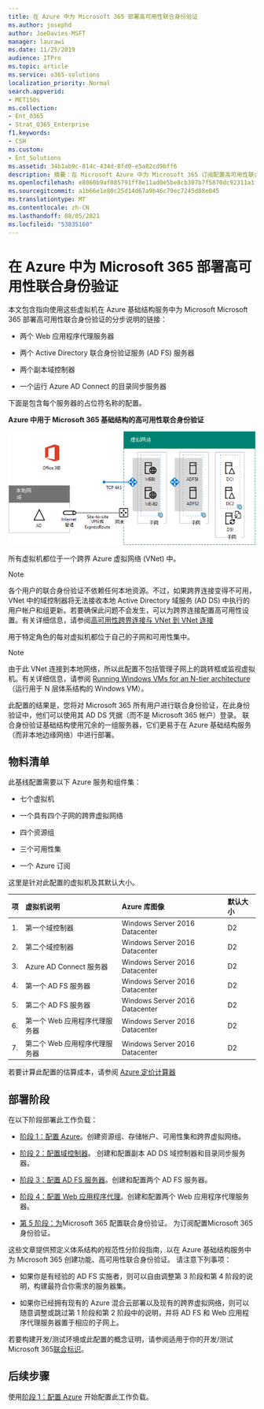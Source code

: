 ```yaml
---
title: 在 Azure 中为 Microsoft 365 部署高可用性联合身份验证
ms.author: josephd
author: JoeDavies-MSFT
manager: laurawi
ms.date: 11/25/2019
audience: ITPro
ms.topic: article
ms.service: o365-solutions
localization_priority: Normal
search.appverid:
- MET150s
ms.collection:
- Ent_O365
- Strat_O365_Enterprise
f1.keywords:
- CSH
ms.custom:
- Ent_Solutions
ms.assetid: 34b1ab9c-814c-434d-8fd0-e5a82cd9bff6
description: 摘要：在 Microsoft Azure 中为 Microsoft 365 订阅配置高可用性联合Microsoft Azure。
ms.openlocfilehash: e8060b9af085791ff8e11ad0e5be8cb307b7f5870dc92311a1f1375fbd3acfd5
ms.sourcegitcommit: a1b66e1e80c25d14d67a9b46c79ec7245d88e045
ms.translationtype: MT
ms.contentlocale: zh-CN
ms.lasthandoff: 08/05/2021
ms.locfileid: "53835160"
---
```

# <a name="deploy-high-availability-federated-authentication-for-microsoft-365-in-azure"></a>在 Azure 中为 Microsoft 365 部署高可用性联合身份验证

本文包含指向使用这些虚拟机在 Azure 基础结构服务中为 Microsoft Microsoft 365 部署高可用性联合身份验证的分步说明的链接：
  
- 两个 Web 应用程序代理服务器
    
- 两个 Active Directory 联合身份验证服务 (AD FS) 服务器
    
- 两个副本域控制器
    
- 一个运行 Azure AD Connect 的目录同步服务器
    
下面是包含每个服务器的占位符名称的配置。
  
**Azure 中用于 Microsoft 365 基础结构的高可用性联合身份验证**

![Azure 中的高可用性和联合Microsoft 365基础结构的最终配置](../media/c5da470a-f2aa-489a-a050-df09b4d641df.png)
  
所有虚拟机都位于一个跨界 Azure 虚拟网络 (VNet) 中。 
  
> [!NOTE]
> 各个用户的联合身份验证不依赖任何本地资源。不过，如果跨界连接变得不可用，VNet 中的域控制器将无法接收本地 Active Directory 域服务 (AD DS) 中执行的用户帐户和组更新。若要确保此问题不会发生，可以为跨界连接配置高可用性设置。有关详细信息，请参阅[高可用性跨界连接与 VNet 到 VNet 连接](/azure/vpn-gateway/vpn-gateway-highlyavailable)
  
用于特定角色的每对虚拟机都位于自己的子网和可用性集中。
  
> [!NOTE]
> 由于此 VNet 连接到本地网络，所以此配置不包括管理子网上的跳转框或监视虚拟机。有关详细信息，请参阅 [Running Windows VMs for an N-tier architecture](/azure/guidance/guidance-compute-n-tier-vm)（运行用于 N 层体系结构的 Windows VM）。 
  
此配置的结果是，您将对 Microsoft 365 所有用户进行联合身份验证，在此身份验证中，他们可以使用其 AD DS 凭据（而不是 Microsoft 365 帐户）登录。 联合身份验证基础结构使用冗余的一组服务器，它们更易于在 Azure 基础结构服务（而非本地边缘网络）中进行部署。
  
## <a name="bill-of-materials"></a>物料清单

此基线配置需要以下 Azure 服务和组件集：
  
- 七个虚拟机
    
- 一个具有四个子网的跨界虚拟网络
    
- 四个资源组
    
- 三个可用性集
    
- 一个 Azure 订阅
    
这里是针对此配置的虚拟机及其默认大小。
  
|**项**|**虚拟机说明**|**Azure 库图像**|**默认大小**|
|:-----|:-----|:-----|:-----|
|1.  <br/> |第一个域控制器  <br/> |Windows Server 2016 Datacenter  <br/> |D2  <br/> |
|2.  <br/> |第二个域控制器  <br/> |Windows Server 2016 Datacenter  <br/> |D2  <br/> |
|3.  <br/> |Azure AD Connect 服务器  <br/> |Windows Server 2016 Datacenter  <br/> |D2  <br/> |
|4.  <br/> |第一个 AD FS 服务器  <br/> |Windows Server 2016 Datacenter  <br/> |D2  <br/> |
|5.  <br/> |第二个 AD FS 服务器  <br/> |Windows Server 2016 Datacenter  <br/> |D2  <br/> |
|6.  <br/> |第一个 Web 应用程序代理服务器  <br/> |Windows Server 2016 Datacenter  <br/> |D2  <br/> |
|7.  <br/> |第二个 Web 应用程序代理服务器  <br/> |Windows Server 2016 Datacenter  <br/> |D2  <br/> |
   
若要计算此配置的估算成本，请参阅 [Azure 定价计算器](https://azure.microsoft.com/pricing/calculator/)
  
## <a name="phases-of-deployment"></a>部署阶段

在以下阶段部署此工作负载：
  
- [阶段 1：配置 Azure](high-availability-federated-authentication-phase-1-configure-azure.md)。创建资源组、存储帐户、可用性集和跨界虚拟网络。
    
- [阶段 2：配置域控制器](high-availability-federated-authentication-phase-2-configure-domain-controllers.md)。 创建和配置副本 AD DS 域控制器和目录同步服务器。
    
- [阶段 3：配置 AD FS 服务器](high-availability-federated-authentication-phase-3-configure-ad-fs-servers.md)。创建和配置两个 AD FS 服务器。
    
- [阶段 4：配置 Web 应用程序代理](high-availability-federated-authentication-phase-4-configure-web-application-pro.md)。创建和配置两个 Web 应用程序代理服务器。
    
- [第 5 阶段：为](high-availability-federated-authentication-phase-5-configure-federated-authentic.md)Microsoft 365 配置联合身份验证。 为订阅配置Microsoft 365身份验证。
    
这些文章提供预定义体系结构的规范性分阶段指南，以在 Azure 基础结构服务中为 Microsoft 365 创建功能、高可用性联合身份验证。 请注意下列事项：
  
- 如果你是有经验的 AD FS 实施者，则可以自由调整第 3 阶段和第 4 阶段的说明，构建最符合你需求的服务器集。
    
- 如果你已经拥有现有的 Azure 混合云部署以及现有的跨界虚拟网络，则可以随意调整或跳过第 1 阶段和第 2 阶段中的说明，并将 AD FS 和 Web 应用程序代理服务器置于相应的子网上。
    
若要构建开发/测试环境或此配置的概念证明，请参阅适用于你的开发/测试Microsoft 365[联合标识](federated-identity-for-your-microsoft-365-dev-test-environment.md)。
  
## <a name="next-step"></a>后续步骤

使用[阶段 1：配置 Azure](high-availability-federated-authentication-phase-1-configure-azure.md) 开始配置此工作负载。 
